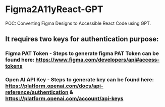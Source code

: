 # Figma2A11yReact-GPT
POC: Converting Figma Designs to Accessible React Code using GPT.

## It requires two keys for authentication purpose:
  ### Figma PAT Token - Steps to generate figma PAT Token can be found here: https://www.figma.com/developers/api#access-tokens
  ### Open AI API Key - Steps to generate key can be found here: https://platform.openai.com/docs/api-reference/authentication & https://platform.openai.com/account/api-keys
